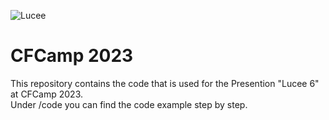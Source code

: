 ![Lucee](https://bitbucket.org/repo/rX87Rq/images/3392835614-logo-1-color-black-small.png)
 
CFCamp 2023
===========

This repository contains the code that is used for the Presention "Lucee 6" at CFCamp 2023.  
Under /code you can find the code example step by step. 
